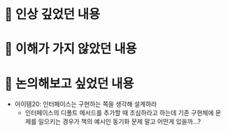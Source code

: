 # 📌 인상 깊었던 내용

# 📌 이해가 가지 않았던 내용

# 📌 논의해보고 싶었던 내용
* 아이템20: 인터페이스는 구현하는 쪽을 생각해 설계하라
  - 인터페이스의 디폴트 메서드를 추가할 때 조심하라고 하는데 기존 구현체에 문제를 일으키는 경우가 책의 예시인 동기화 문제 말고 어떤게 있을까...?
